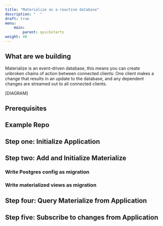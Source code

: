 ```yaml
---
title: "Materialize as a reactive database"
description: "  "
draft: true
menu:
    main:
        parent: quickstarts
weight: 40
---
```



## What are we building

Materialize is an event-driven database, this means you can create unbroken chains of action between connected clients: One client makes a change that results in an update to the database, and any dependent changes are streamed out to all connected clients.

[DIAGRAM]

## Prerequisites

## Example Repo

## Step one: Initialize Application

## Step two: Add and Initialize Materialize

### Write Postgres config as migration

### Write materialized views as migration

## Step four: Query Materialize from Application

## Step five: Subscribe to changes from Application
